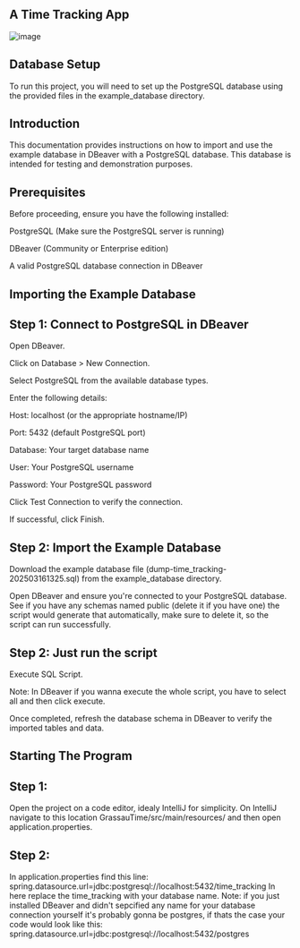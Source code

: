 ## A Time Tracking App


![image](https://github.com/user-attachments/assets/ea58d831-86ec-4683-9aca-0260ed0a1d41)



## Database Setup

To run this project, you will need to set up the PostgreSQL database using the provided files in the example_database directory.

## Introduction

This documentation provides instructions on how to import and use the example database in DBeaver with a PostgreSQL database. This database is intended for testing and demonstration purposes.

## Prerequisites

Before proceeding, ensure you have the following installed:

PostgreSQL (Make sure the PostgreSQL server is running)

DBeaver (Community or Enterprise edition)

A valid PostgreSQL database connection in DBeaver

## Importing the Example Database

## Step 1: Connect to PostgreSQL in DBeaver

Open DBeaver.

Click on Database > New Connection.

Select PostgreSQL from the available database types.

Enter the following details:

Host: localhost (or the appropriate hostname/IP)

Port: 5432 (default PostgreSQL port)

Database: Your target database name

User: Your PostgreSQL username

Password: Your PostgreSQL password

Click Test Connection to verify the connection.

If successful, click Finish.

## Step 2: Import the Example Database

Download the example database file (dump-time_tracking-202503161325.sql) from the example_database directory.

Open DBeaver and ensure you're connected to your PostgreSQL database. See if you have any schemas named public (delete it if you have one) the script would generate that automatically, make sure to delete it, so the script can run successfully.

## Step 2: Just run the script

 Execute SQL Script.

Note: In DBeaver if you wanna execute the whole script, you have to select all and then click execute.

Once completed, refresh the database schema in DBeaver to verify the imported tables and data.


## Starting The Program

## Step 1:
Open the project on a code editor, idealy IntelliJ for simplicity. On IntelliJ navigate to this location GrassauTime/src/main/resources/ and then open application.properties.
## Step 2:
In application.properties find this line:
spring.datasource.url=jdbc:postgresql://localhost:5432/time_tracking
In here replace the time_tracking with your database name.
Note: if you just installed DBeaver and didn't sepcified any name for your database connection yourself it's probably gonna be postgres, if thats the case your code would look like this:
spring.datasource.url=jdbc:postgresql://localhost:5432/postgres
